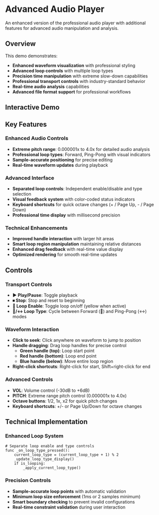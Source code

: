# Advanced Audio Player

An enhanced version of the professional audio player with additional features for advanced audio manipulation and analysis.

<!-- embed-gdEmbed: {$PATH}/advance_audio_demo -->

## Overview

This demo demonstrates:
- **Enhanced waveform visualization** with professional styling
- **Advanced loop controls** with multiple loop types
- **Precision time manipulation** with extreme slow-down capabilities
- **Professional transport controls** with industry-standard behavior
- **Real-time audio analysis** capabilities
- **Advanced file format support** for professional workflows

## Interactive Demo



## Key Features

### Enhanced Audio Controls
- **Extreme pitch range**: 0.000001x to 4.0x for detailed audio analysis
- **Professional loop types**: Forward, Ping-Pong with visual indicators
- **Sample-accurate positioning** for precise editing
- **Real-time waveform updates** during playback

### Advanced Interface
- **Separated loop controls**: Independent enable/disable and type selection
- **Visual feedback system** with color-coded status indicators
- **Keyboard shortcuts** for quick octave changes (+ / Page Up, - / Page Down)
- **Professional time display** with millisecond precision

### Technical Enhancements
- **Improved handle interaction** with larger hit areas
- **Smart loop region manipulation** maintaining relative distances
- **Enhanced drag feedback** with real-time value display
- **Optimized rendering** for smooth real-time updates

## Controls

### Transport Controls
- **▶ Play/Pause**: Toggle playback
- **⏹ Stop**: Stop and reset to beginning
- **🔄 Loop Enable**: Toggle loop on/off (yellow when active)
- **🔄/↔️ Loop Type**: Cycle between Forward (🔄) and Ping-Pong (↔️) modes

### Waveform Interaction
- **Click to seek**: Click anywhere on waveform to jump to position
- **Handle dragging**: Drag loop handles for precise control
  - **Green handle (top)**: Loop start point
  - **Red handle (bottom)**: Loop end point
  - **Blue handle (below)**: Move entire loop region
- **Right-click shortcuts**: Right-click for start, Shift+right-click for end

### Advanced Controls
- **VOL**: Volume control (-30dB to +6dB)
- **PITCH**: Extreme range pitch control (0.000001x to 4.0x)
- **Octave buttons**: 1/2, 1x, x2 for quick pitch changes
- **Keyboard shortcuts**: +/- or Page Up/Down for octave changes

## Technical Implementation

### Enhanced Loop System
```gdscript
# Separate loop enable and type controls
func _on_loop_type_pressed():
    current_loop_type = (current_loop_type + 1) % 2
    _update_loop_type_display()
    if is_looping:
        _apply_current_loop_type()
```

### Precision Controls
- **Sample-accurate loop points** with automatic validation
- **Minimum loop size enforcement** (1ms or 2 samples minimum)
- **Smart boundary checking** to prevent invalid configurations
- **Real-time constraint validation** during user interaction

